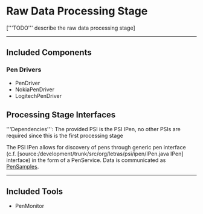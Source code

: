# Raw Data Processing Stage #

['''TODO''' describe the raw data processing stage]


---

## Included Components ##


### Pen Drivers ###
  * PenDriver
  * NokiaPenDriver
  * LogitechPenDriver

## Processing Stage Interfaces ##

'''Dependencies''': The provided PSI is the PSI IPen, no other PSIs are required since this is the first processing stage

The PSI IPen allows for discovery of pens through generic pen interface (c.f. [source:/development/trunk/src/org/letras/psi/ipen/IPen.java IPen] interface) in the form of a PenService. Data is communicated as [PenSamples](PenSample.md).


---

## Included Tools ##
  * PenMonitor